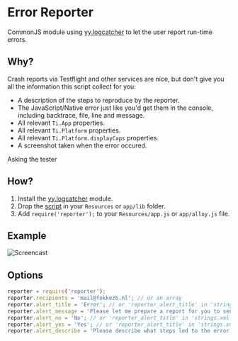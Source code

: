 # Error Reporter
CommonJS module using [yy.logcatcher](https://github.com/dbankier/TiLogCatcher) to let the user report run-time errors.

## Why?
Crash reports via Testflight and other services are nice, but don't give you all the information this script collect for you:

- A description of the steps to reproduce by the reporter.
- The JavaScript/Native error just like you'd get them in the console, including backtrace, file, line and message.
- All relevant `Ti.App` properties.
- All relevant `Ti.Platform` properties.
- All relevant `Ti.Platform.displayCaps` properties.
- A screenshot taken when the error occured.

Asking the tester


## How?

1. Install the [yy.logcatcher](https://github.com/dbankier/TiLogCatcher) module.
2. Drop the [script](https://github.com/FokkeZB/UTiL/blob/master/reporter/reporter.js) in your `Resources` or `app/lib` folder.
3. Add `require('reporter');` to your `Resources/app.js` or `app/alloy.js` file.

## Example

![Screencast](https://github.com/FokkeZB/UTiL/blob/master/reporter/screencast.gif?raw=true)

## Options

```javascript
reporter = require('reporter');
reporter.recipients = 'mail@fokkezb.nl'; // or an array
reporter.alert_title = 'Error'; // or 'reporter_alert_title' in 'strings.xml'
reporter.alert_message = 'Please let me prepare a report for you to send to the developers.'; // or 'reporter_alert_title' in 'strings.xml'
reporter.alert_no = 'No'; // or 'reporter_alert_title' in 'strings.xml'
reporter.alert_yes = 'Yes'; // or 'reporter_alert_title' in 'strings.xml'
reporter.alert_describe = 'Please describe what steps led to the error so the developers can reproduce the error'; // or 'reporter_alert_title' in 'strings.xml'
```